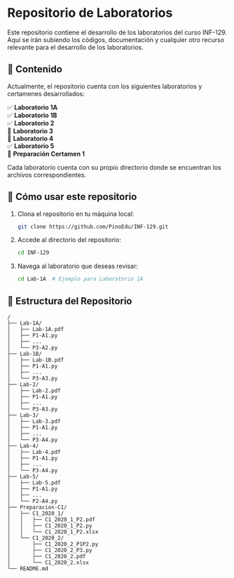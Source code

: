 # Repositorio de Laboratorios

Este repositorio contiene el desarrollo de los laboratorios del curso INF-129. Aquí se irán subiendo los códigos, documentación y cualquier otro recurso relevante para el desarrollo de los laboratorios.

## 📂 Contenido

Actualmente, el repositorio cuenta con los siguientes laboratorios y certamenes desarrollados:

✅ **Laboratorio 1A**  
✅ **Laboratorio 1B**  
✅ **Laboratorio 2**  
🚧 **Laboratorio 3**  
🚧 **Laboratorio 4**  
✅ **Laboratorio 5**  
📘 **Preparación Certamen 1**

Cada laboratorio cuenta con su propio directorio donde se encuentran los archivos correspondientes.

## 🚀 Cómo usar este repositorio

1. Clona el repositorio en tu máquina local:
   ```sh
   git clone https://github.com/PinoEdu/INF-129.git
   ```
2. Accede al directorio del repositorio:
   ```sh
   cd INF-129
   ```
3. Navega al laboratorio que deseas revisar:
   ```sh
   cd Lab-1A  # Ejemplo para Laboratorio 1A
   ```

## 📌 Estructura del Repositorio

```
/
├── Lab-1A/
│   ├── Lab-1A.pdf
│   ├── P1-A1.py
│   ├── ...
│   └── P3-A2.py
├── Lab-1B/
│   ├── Lab-1B.pdf
│   ├── P1-A1.py
│   ├── ...
│   └── P3-A3.py
├── Lab-2/
│   ├── Lab-2.pdf
│   ├── P1-A1.py
│   ├── ...
│   └── P3-A3.py
├── Lab-3/
│   ├── Lab-3.pdf
│   ├── P1-A1.py
│   ├── ...
│   └── P3-A4.py
├── Lab-4/
│   ├── Lab-4.pdf
│   ├── P1-A1.py
│   ├── ...
│   └── P3-A4.py
├── Lab-5/
│   ├── Lab-5.pdf
│   ├── P1-A1.py
│   ├── ...
│   └── P2-A4.py
├── Preparacion-C1/
│   ├── C1_2020_1/
│   │   ├── C1_2020_1_P2.pdf
│   │   ├── C1_2020_1_P2.py
│   │   └── C1_2020_1_P2.xlsx
│   └── C1_2020_2/
│       ├── C1_2020_2_P1P2.py
│       ├── C1_2020_2_P3.py
│       ├── C1_2020_2.pdf
│       └── C1_2020_2.xlsx
└── README.md
```

